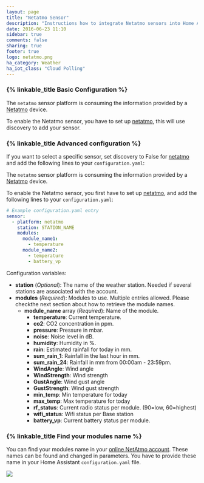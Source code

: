 ```yaml
---
layout: page
title: "Netatmo Sensor"
description: "Instructions how to integrate Netatmo sensors into Home Assistant."
date: 2016-06-23 11:10
sidebar: true
comments: false
sharing: true
footer: true
logo: netatmo.png
ha_category: Weather
ha_iot_class: "Cloud Polling"
---
```


### {% linkable_title Basic Configuration %}

The `netatmo` sensor platform is consuming the information provided by a [Netatmo](https://www.netatmo.com) device.

To enable the Netatmo sensor, you have to set up [netatmo](/components/netatmo/), this will use discovery to add your sensor.

### {% linkable_title Advanced configuration %}

If you want to select a specific sensor, set discovery to False for [netatmo](/components/netatmo/) and add the following lines to your `configuration.yaml`:

The `netatmo` sensor platform is consuming the information provided by a [Netatmo](https://www.netatmo.com) device.

To enable the Netatmo sensor, you first have to set up [netatmo](/components/netatmo/), and add the following lines to your `configuration.yaml`:

```yaml
# Example configuration.yaml entry
sensor:
  - platform: netatmo
    station: STATION_NAME
    modules:
      module_name1:
        - temperature
      module_name2:
        - temperature
        - battery_vp
```

Configuration variables:

- **station** (*Optional*): The name of the weather station. Needed if several stations are associated with the account.
- **modules** (*Required*): Modules to use. Multiple entries allowed. Please checkthe next section about how to retrieve the module names.
  - **module_name** array (*Required*): Name of the module.
    - **temperature**: Current temperature.
    - **co2**: CO2 concentration in ppm.
    - **pressure**: Pressure in mbar.
    - **noise**: Noise level in dB.
    - **humidity**: Humidity in %.
    - **rain**: Estimated rainfall for today in mm.
    - **sum_rain_1**: Rainfall in the last hour in mm.
    - **sum_rain_24**: Rainfall in mm from 00:00am - 23:59pm.
    - **WindAngle**: Wind angle
    - **WindStrength**: Wind strength
    - **GustAngle**: Wind gust angle
    - **GustStrength**: Wind gust strength
    - **min_temp**: Min temperature for today
    - **max_temp**: Max temperature for today
    - **rf_status**: Current radio status per module. (90=low, 60=highest)
    - **wifi_status**: Wifi status per Base station
    - **battery_vp**: Current battery status per module.

### {% linkable_title Find your modules name %}

You can find your modules name in your [online NetAtmo account](https://my.netatmo.com/app/station). These names can be found and changed in parameters. You have to provide these name in your Home Assistant `configuration.yaml` file.

<p class='img'>
<img src='/images/screenshots/netatmo_module.png' />
</p>

